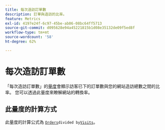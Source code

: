 ```yaml
---
title: 每次造訪訂單數
description: 訂單與造訪的比率。
feature: Metrics
exl-id: 4197e24f-6c97-45be-ab06-08bc64ff5713
source-git-commit: d095628e94a45221815b1d08e35132de09f5ed8f
workflow-type: tm+mt
source-wordcount: '58'
ht-degree: 62%

---
```


# 每次造訪訂單數

「每次造訪訂單數」的[量度](overview.md)會顯示訪客已下的訂單數與您的網站造訪總數之間的比率。 您可以透過此量度來瞭解網站的轉換率。

## 此量度的計算方式

此量度的計算公式為 [`Orders`](orders.md)` divided by `[`Visits`](visits.md)。
